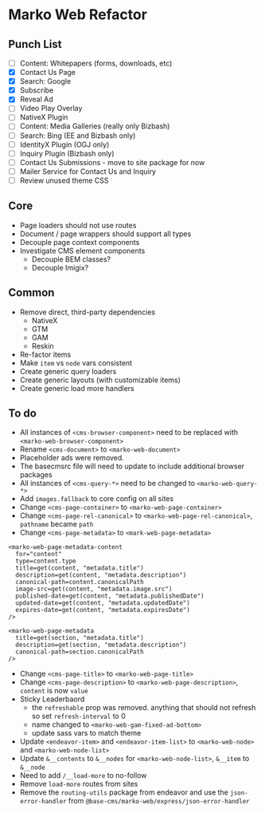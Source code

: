 # Marko Web Refactor

## Punch List
- [ ] Content: Whitepapers (forms, downloads, etc)
- [x] Contact Us Page
- [x] Search: Google
- [x] Subscribe
- [x] Reveal Ad
- [ ] Video Play Overlay
- [ ] NativeX Plugin
- [ ] Content: Media Galleries (really only Bizbash)
- [ ] Search: Bing (EE and Bizbash only)
- [ ] IdentityX Plugin (OGJ only)
- [ ] Inquiry Plugin (Bizbash only)
- [ ] Contact Us Submissions - move to site package for now
- [ ] Mailer Service for Contact Us and Inquiry
- [ ] Review unused theme CSS

## Core
- Page loaders should not use routes
- Document / page wrappers should support all types
- Decouple page context components
- Investigate CMS element components
  - Decouple BEM classes?
  - Decouple Imigix?

## Common
- Remove direct, third-party dependencies
  - NativeX
  - GTM
  - GAM
  - Reskin
- Re-factor items
- Make `item` vs `node` vars consistent
- Create generic query loaders
- Create generic layouts (with customizable items)
- Create generic load more handlers


## To do
- All instances of `<cms-browser-component>` need to be replaced with `<marko-web-browser-component>`
- Rename `<cms-document>` to `<marko-web-document>`
- Placeholder ads were removed.
- The basecmsrc file will need to update to include additional browser packages
- All instances of `<cms-query-*>` need to be changed to `<marko-web-query-*>`
- Add `images.fallback` to core config on all sites
- Change `<cms-page-container>` to `<marko-web-page-container>`
- Change `<cms-page-rel-canonical>` to `<marko-web-page-rel-canonical>`, `pathname` became `path`
- Change `<cms-page-metadata>` to `<mark-web-page-metadata>`
```marko
<marko-web-page-metadata-content
  for="content"
  type=content.type
  title=get(content, "metadata.title")
  description=get(content, "metadata.description")
  canonical-path=content.canonicalPath
  image-src=get(content, "metadata.image.src")
  published-date=get(content, "metadata.publishedDate")
  updated-date=get(content, "metadata.updatedDate")
  expires-date=get(content, "metadata.expiresDate")
/>

<marko-web-page-metadata
  title=get(section, "metadata.title")
  description=get(section, "metadata.description")
  canonical-path=section.canonicalPath
/>
```
- Change `<cms-page-title>` to `<marko-web-page-title>`
- Change `<cms-page-description>` to `<marko-web-page-description>`, `content` is now `value`
- Sticky Leaderbaord
  - the `refreshable` prop was removed. anything that should not refresh so set `refresh-interval` to 0
  - name changed to `<marko-web-gam-fixed-ad-bottom>`
  - update sass vars to match theme
- Update `<endeavor-item>` and `<endeavor-item-list>` to `<marko-web-node>` and `<marko-web-node-list>`
- Update `&__contents` to `&__nodes` for `<marko-web-node-list>`, `&__item` to `&__node`
- Need to add `/__load-more` to no-follow
- Remove `load-more` routes from sites
- Remove the `routing-utils` package from endeavor and use the `json-error-handler` from `@base-cms/marko-web/express/json-error-handler`
